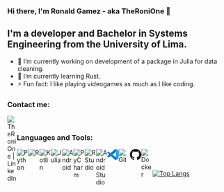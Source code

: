 ### Hi there, I'm Ronald Gamez - aka TheRoniOne 👋

## I'm a developer and Bachelor in Systems Engineering from the University of Lima.

- 🔭 I’m currently working on development of a package in Julia for data cleaning.
- 🌱 I’m currently learning Rust.
- ⚡ Fun fact: I like playing videogames as much as I like coding.
<!-- - 👯 I’m looking to collaborate on ...
- 🤔 I’m looking for help with ...
- 💬 Ask me about ... -->

### Contact me:
[<img align="left" alt="TheRoniOne | LinkedIn" width="22px" src="https://content.linkedin.com/content/dam/me/business/en-us/amp/brand-site/v2/bg/LI-Bug.svg.original.svg" />][linkedin]
<br />
### Languages and Tools:
<img align="left" alt="Python" width="26px" src="https://upload.wikimedia.org/wikipedia/commons/thumb/c/c3/Python-logo-notext.svg/110px-Python-logo-notext.svg.png" />
<img align="left" alt="R" width="26px" src="https://www.r-project.org/logo/Rlogo.png" />
<img align="left" alt="Kotlin" width="26px" src="https://upload.wikimedia.org/wikipedia/commons/7/74/Kotlin_Icon.png" />
<img align="left" alt="Julia" width="26px" src="https://avatars.githubusercontent.com/u/743164?s=400&v=4" />
<img align="left" alt="Android" width="26px" src="https://logodownload.org/wp-content/uploads/2015/05/android-logo-3-2.png" />
<img align="left" alt="PyCharm" width="26px" src="https://upload.wikimedia.org/wikipedia/commons/1/1d/PyCharm_Icon.svg" />
<img align="left" alt="RStudio" width="26px" src="https://d33wubrfki0l68.cloudfront.net/521a038ed009b97bf73eb0a653b1cb7e66645231/8e3fd/assets/img/rstudio-icon.png" />
<img align="left" alt="Android Studio" width="26px" src="https://2.bp.blogspot.com/-tzm1twY_ENM/XlCRuI0ZkRI/AAAAAAAAOso/BmNOUANXWxwc5vwslNw3WpjrDlgs9PuwQCLcBGAsYHQ/s1600/pasted%2Bimage%2B0.png" />
<img align="left" alt="Visual Studio Code" width="26px" src="https://raw.githubusercontent.com/github/explore/80688e429a7d4ef2fca1e82350fe8e3517d3494d/topics/visual-studio-code/visual-studio-code.png" />
<img align="left" alt="Git" width="26px" src="https://git-scm.com/images/logos/downloads/Git-Icon-1788C.png" />
<img align="left" alt="GitHub" width="26px" src="https://raw.githubusercontent.com/github/explore/78df643247d429f6cc873026c0622819ad797942/topics/github/github.png" />
<img align="left" alt="Docker" width="26px" src="https://imgs.search.brave.com/wDj1kJE3ZutQvKiMEF1jf-qbtiSqUoPtTy_9tHTK1Ig/rs:fit:600:430:1/g:ce/aHR0cHM6Ly93d3cu/ZG9ja2VyLmNvbS9z/aXRlcy9kZWZhdWx0/L2ZpbGVzL2Q4L3N0/eWxlcy9yb2xlX2lj/b24vcHVibGljLzIw/MTktMDcvTW9ieS1s/b2dvLnBuZz9pdG9r/PXNZSF9KRWFK" />

<br />
<br />

[![Top Langs](https://github-readme-stats.vercel.app/api/top-langs/?username=theronione&hide=ruby,racket,c&theme=nightowl)](https://github.com/anuraghazra/github-readme-stats)

[linkedin]: https://www.linkedin.com/in/ronald-daniel-gamez-vigo
